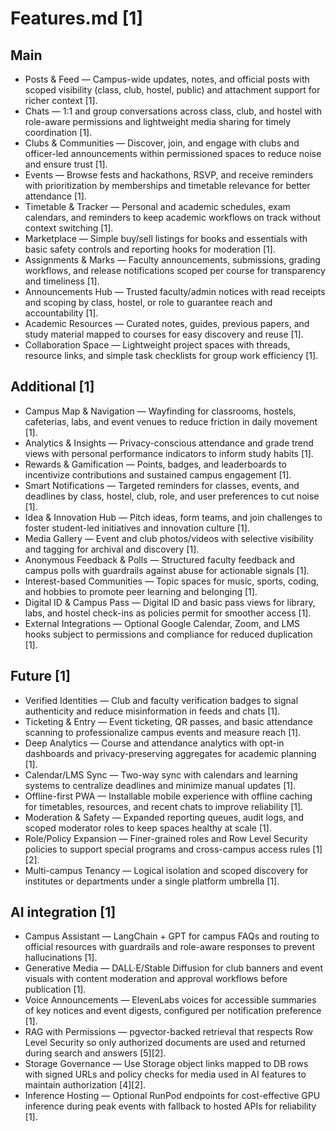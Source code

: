# Features.md [1]

## Main
- Posts & Feed — Campus-wide updates, notes, and official posts with scoped visibility (class, club, hostel, public) and attachment support for richer context [1].  
- Chats — 1:1 and group conversations across class, club, and hostel with role-aware permissions and lightweight media sharing for timely coordination [1].  
- Clubs & Communities — Discover, join, and engage with clubs and officer-led announcements within permissioned spaces to reduce noise and ensure trust [1].  
- Events — Browse fests and hackathons, RSVP, and receive reminders with prioritization by memberships and timetable relevance for better attendance [1].  
- Timetable & Tracker — Personal and academic schedules, exam calendars, and reminders to keep academic workflows on track without context switching [1].  
- Marketplace — Simple buy/sell listings for books and essentials with basic safety controls and reporting hooks for moderation [1].  
- Assignments & Marks — Faculty announcements, submissions, grading workflows, and release notifications scoped per course for transparency and timeliness [1].  
- Announcements Hub — Trusted faculty/admin notices with read receipts and scoping by class, hostel, or role to guarantee reach and accountability [1].  
- Academic Resources — Curated notes, guides, previous papers, and study material mapped to courses for easy discovery and reuse [1].  
- Collaboration Space — Lightweight project spaces with threads, resource links, and simple task checklists for group work efficiency [1].  

## Additional [1]
- Campus Map & Navigation — Wayfinding for classrooms, hostels, cafeterias, labs, and event venues to reduce friction in daily movement [1].  
- Analytics & Insights — Privacy-conscious attendance and grade trend views with personal performance indicators to inform study habits [1].  
- Rewards & Gamification — Points, badges, and leaderboards to incentivize contributions and sustained campus engagement [1].  
- Smart Notifications — Targeted reminders for classes, events, and deadlines by class, hostel, club, role, and user preferences to cut noise [1].  
- Idea & Innovation Hub — Pitch ideas, form teams, and join challenges to foster student-led initiatives and innovation culture [1].  
- Media Gallery — Event and club photos/videos with selective visibility and tagging for archival and discovery [1].  
- Anonymous Feedback & Polls — Structured faculty feedback and campus polls with guardrails against abuse for actionable signals [1].  
- Interest-based Communities — Topic spaces for music, sports, coding, and hobbies to promote peer learning and belonging [1].  
- Digital ID & Campus Pass — Digital ID and basic pass views for library, labs, and hostel check-ins as policies permit for smoother access [1].  
- External Integrations — Optional Google Calendar, Zoom, and LMS hooks subject to permissions and compliance for reduced duplication [1].  

## Future [1]
- Verified Identities — Club and faculty verification badges to signal authenticity and reduce misinformation in feeds and chats [1].  
- Ticketing & Entry — Event ticketing, QR passes, and basic attendance scanning to professionalize campus events and measure reach [1].  
- Deep Analytics — Course and attendance analytics with opt-in dashboards and privacy-preserving aggregates for academic planning [1].  
- Calendar/LMS Sync — Two-way sync with calendars and learning systems to centralize deadlines and minimize manual updates [1].  
- Offline-first PWA — Installable mobile experience with offline caching for timetables, resources, and recent chats to improve reliability [1].  
- Moderation & Safety — Expanded reporting queues, audit logs, and scoped moderator roles to keep spaces healthy at scale [1].  
- Role/Policy Expansion — Finer-grained roles and Row Level Security policies to support special programs and cross-campus access rules [1][2].  
- Multi-campus Tenancy — Logical isolation and scoped discovery for institutes or departments under a single platform umbrella [1].  

## AI integration [1]
- Campus Assistant — LangChain + GPT for campus FAQs and routing to official resources with guardrails and role-aware responses to prevent hallucinations [1].  
- Generative Media — DALL·E/Stable Diffusion for club banners and event visuals with content moderation and approval workflows before publication [1].  
- Voice Announcements — ElevenLabs voices for accessible summaries of key notices and event digests, configured per notification preference [1].  
- RAG with Permissions — pgvector-backed retrieval that respects Row Level Security so only authorized documents are used and returned during search and answers [5][2].  
- Storage Governance — Use Storage object links mapped to DB rows with signed URLs and policy checks for media used in AI features to maintain authorization [4][2].  
- Inference Hosting — Optional RunPod endpoints for cost-effective GPU inference during peak events with fallback to hosted APIs for reliability [1].  
